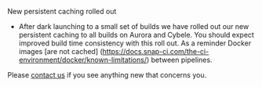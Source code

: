 New persistent caching rolled out
* After dark launching to a small set of builds we have rolled out our new persistent caching to all builds on Aurora and Cybele. You should expect improved build time consistency with this roll out. As a reminder Docker images [are not cached] (https://docs.snap-ci.com/the-ci-environment/docker/known-limitations/) between pipelines. 

Please [contact us](https://snap-ci.com/contact-us) if you see anything new that concerns you. 

